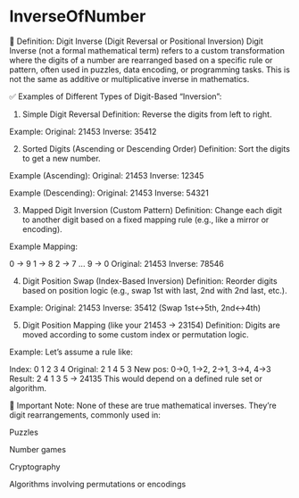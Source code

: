 # InverseOfNumber
📘 Definition: Digit Inverse (Digit Reversal or Positional Inversion)
Digit Inverse (not a formal mathematical term) refers to a custom transformation where the digits of a number are rearranged based on a specific rule or pattern, often used in puzzles, data encoding, or programming tasks.
This is not the same as additive or multiplicative inverse in mathematics.

✅ Examples of Different Types of Digit-Based “Inversion”:
1. Simple Digit Reversal
Definition: Reverse the digits from left to right.

Example:
Original: 21453
Inverse: 35412

2. Sorted Digits (Ascending or Descending Order)
Definition: Sort the digits to get a new number.

Example (Ascending):
Original: 21453
Inverse: 12345

Example (Descending):
Original: 21453
Inverse: 54321

3. Mapped Digit Inversion (Custom Pattern)
Definition: Change each digit to another digit based on a fixed mapping rule (e.g., like a mirror or encoding).

Example Mapping:

0 → 9
1 → 8
2 → 7
...
9 → 0
Original: 21453
Inverse: 78546

4. Digit Position Swap (Index-Based Inversion)
Definition: Reorder digits based on position logic (e.g., swap 1st with last, 2nd with 2nd last, etc.).

Example:
Original: 21453
Inverse: 35412 (Swap 1st↔5th, 2nd↔4th)

5. Digit Position Mapping (like your 21453 → 23154)
Definition: Digits are moved according to some custom index or permutation logic.

Example: Let’s assume a rule like:

Index:     0 1 2 3 4
Original:  2 1 4 5 3
New pos:   0→0, 1→2, 2→1, 3→4, 4→3
Result:    2 4 1 3 5 → 24135
This would depend on a defined rule set or algorithm.

🚫 Important Note:
None of these are true mathematical inverses. They’re digit rearrangements, commonly used in:

Puzzles

Number games

Cryptography

Algorithms involving permutations or encodings


